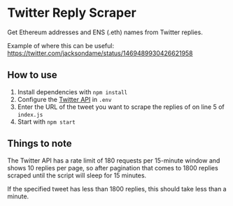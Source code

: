 # Twitter Reply Scraper

Get Ethereum addresses and ENS (.eth) names from Twitter replies.

Example of where this can be useful: https://twitter.com/jacksondame/status/1469489930426621958

## How to use
1. Install dependencies with `npm install`
2. Configure the [Twitter API](https://developer.twitter.com/en) in `.env`
3. Enter the URL of the tweet you want to scrape the replies of on line 5 of `index.js`
4. Start with `npm start`

## Things to note
The Twitter API has a rate limit of 180 requests per 15-minute window and shows 10 replies per page, so after pagination that comes to 1800 replies scraped until the script will sleep for 15 minutes.

If the specified tweet has less than 1800 replies, this should take less than a minute.
